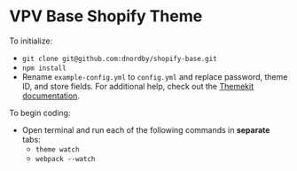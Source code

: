 VPV Base Shopify Theme
============

To initialize:
  - `git clone git@github.com:dnordby/shopify-base.git`
  - `npm install`
  - Rename `example-config.yml` to `config.yml` and replace password, theme ID, and store fields. For additional help, check out the [Themekit documentation](http://shopify.github.io/themekit/). 

To begin coding:
 - Open terminal and run each of the following commands in **separate** tabs:
   - `theme watch`
   - `webpack --watch`

